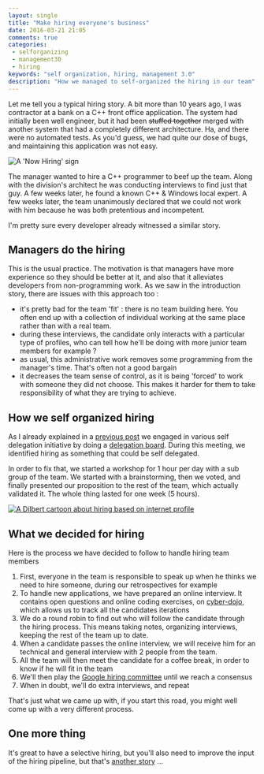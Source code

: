 ```yaml
---
layout: single
title: "Make hiring everyone's business"
date: 2016-03-21 21:05
comments: true
categories:
 - selforganizing
 - management30
 - hiring
keywords: "self organization, hiring, management 3.0"
description: "How we managed to self-organized the hiring in our team"
---
```

Let me tell you a typical hiring story. A bit more than 10 years ago, I was contractor at a bank on a C++ front office application. The system had initially been well engineer, but it had been ~~stuffed together~~ merged with another system that had a completely different architecture. Ha, and there were no automated tests. As you'd guess, we had quite our dose of bugs, and maintaining this application was not easy.

![A 'Now Hiring' sign]({{site.url}}{{site.baseurl}}/imgs/2016-03-21-make-hiring-everyones-business/now-hiring.jpg)

The manager wanted to hire a C++ programmer to beef up the team. Along with the division's architect he was conducting interviews to find just that guy. A few weeks later, he found a known C++ & Windows local expert. A few weeks later, the team unanimously declared that we could not work with him because he was both pretentious and incompetent.

I'm pretty sure every developer already witnessed a similar story.

## Managers do the hiring

This is the usual practice. The motivation is that managers have more experience so they should be better at it, and also that it alleviates developers from non-programming work. As we saw in the introduction story, there are issues with this approach too :

* it's pretty bad for the team 'fit' : there is no team building here. You often end up with a collection of individual working at the same place rather than with a real team.
* during these interviews, the candidate only interacts with a particular type of profiles, who can tell how he'll be doing with more junior team members for example ?
* as usual, this administrative work removes some programming from the manager's time. That's often not a good bargain
* it decreases the team sense of control, as it is being 'forced' to work with someone they did not choose. This makes it harder for them to take responsibility of what they are trying to achieve.

## How we self organized hiring

As I already explained in a [previous post](/stop-feeling-like-a-kid-everytime-you-ask-a-day-off/) we engaged in various self delegation initiative by doing a [delegation board](https://management30.com/product/workouts/delegation-employee-engagement/). During this meeting, we identified hiring as something that could be self delegated.

In order to fix that, we started a workshop for 1 hour per day with a sub group of the team. We started with a brainstorming, then we voted, and finally presented our proposition to the rest of the team, which actually validated it. The whole thing lasted for one week (5 hours).

[![A Dilbert cartoon about hiring based on internet profile]({{site.url}}{{site.baseurl}}/imgs/2016-03-21-make-hiring-everyones-business/dilbert.jpg)](http://dilbert.com)

## What we decided for hiring

Here is the process we have decided to follow to handle hiring team members

1. First, everyone in the team is responsible to speak up when he thinks we need to hire someone, during our retrospectives for example
2. To handle new applications, we have prepared an online interview. It contains open questions and online coding exercises, on [cyber-dojo](http://www.cyber-dojo.org/), which allows us to track all the candidates iterations
3. We do a round robin to find out who will follow the candidate through the hiring process. This means taking notes, organizing interviews, keeping the rest of the team up to date.
4. When a candidate passes the online interview, we will receive him for an technical and general interview with 2 people from the team.
5. All the team will then meet the candidate for a coffee break, in order to know if he will fit in the team
6. We'll then play the [Google hiring committee](https://rework.withgoogle.com/print/guides/6053596147744768/) until we reach a consensus
7. When in doubt, we'll do extra interviews, and repeat

That's just what we came up with, if you start this road, you might well come up with a very different process.

## One more thing

It's great to have a selective hiring, but you'll also need to improve the input of the hiring pipeline, but that's [another story](/great-developers-are-free/) ...
